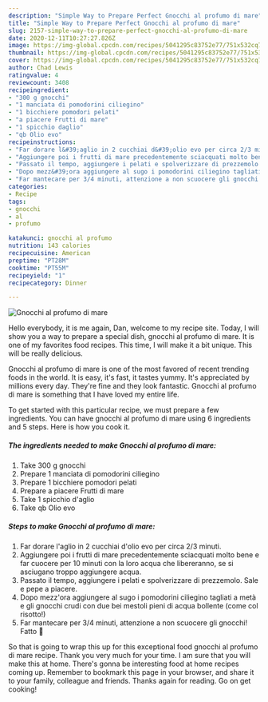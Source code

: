 ```yaml
---
description: "Simple Way to Prepare Perfect Gnocchi al profumo di mare"
title: "Simple Way to Prepare Perfect Gnocchi al profumo di mare"
slug: 2157-simple-way-to-prepare-perfect-gnocchi-al-profumo-di-mare
date: 2020-12-11T10:27:27.826Z
image: https://img-global.cpcdn.com/recipes/5041295c83752e77/751x532cq70/gnocchi-al-profumo-di-mare-recipe-main-photo.jpg
thumbnail: https://img-global.cpcdn.com/recipes/5041295c83752e77/751x532cq70/gnocchi-al-profumo-di-mare-recipe-main-photo.jpg
cover: https://img-global.cpcdn.com/recipes/5041295c83752e77/751x532cq70/gnocchi-al-profumo-di-mare-recipe-main-photo.jpg
author: Chad Lewis
ratingvalue: 4
reviewcount: 3408
recipeingredient:
- "300 g gnocchi"
- "1 manciata di pomodorini ciliegino"
- "1 bicchiere pomodori pelati"
- "a piacere Frutti di mare"
- "1 spicchio daglio"
- "qb Olio evo"
recipeinstructions:
- "Far dorare l&#39;aglio in 2 cucchiai d&#39;olio evo per circa 2/3 minuti."
- "Aggiungere poi i frutti di mare precedentemente sciacquati molto bene e far cuocere per 10 minuti con la loro acqua che libereranno, se si asciugano troppo aggiungere acqua."
- "Passato il tempo, aggiungere i pelati e spolverizzare di prezzemolo. Sale e pepe a piacere."
- "Dopo mezz&#39;ora aggiungere al sugo i pomodorini ciliegino tagliati a metà e gli gnocchi crudi con due bei mestoli pieni di acqua bollente (come col risotto!)"
- "Far mantecare per 3/4 minuti, attenzione a non scuocere gli gnocchi! Fatto 🥰"
categories:
- Recipe
tags:
- gnocchi
- al
- profumo

katakunci: gnocchi al profumo 
nutrition: 143 calories
recipecuisine: American
preptime: "PT28M"
cooktime: "PT55M"
recipeyield: "1"
recipecategory: Dinner

---
```



![Gnocchi al profumo di mare](https://img-global.cpcdn.com/recipes/5041295c83752e77/751x532cq70/gnocchi-al-profumo-di-mare-recipe-main-photo.jpg)

Hello everybody, it is me again, Dan, welcome to my recipe site. Today, I will show you a way to prepare a special dish, gnocchi al profumo di mare. It is one of my favorites food recipes. This time, I will make it a bit unique. This will be really delicious.

Gnocchi al profumo di mare is one of the most favored of recent trending foods in the world. It is easy, it's fast, it tastes yummy. It's appreciated by millions every day. They're fine and they look fantastic. Gnocchi al profumo di mare is something that I have loved my entire life.




To get started with this particular recipe, we must prepare a few ingredients. You can have gnocchi al profumo di mare using 6 ingredients and 5 steps. Here is how you cook it.

<!--inarticleads1-->

##### The ingredients needed to make Gnocchi al profumo di mare:

1. Take 300 g gnocchi
1. Prepare 1 manciata di pomodorini ciliegino
1. Prepare 1 bicchiere pomodori pelati
1. Prepare a piacere Frutti di mare
1. Take 1 spicchio d&#39;aglio
1. Take qb Olio evo




<!--inarticleads2-->

##### Steps to make Gnocchi al profumo di mare:

1. Far dorare l&#39;aglio in 2 cucchiai d&#39;olio evo per circa 2/3 minuti.
1. Aggiungere poi i frutti di mare precedentemente sciacquati molto bene e far cuocere per 10 minuti con la loro acqua che libereranno, se si asciugano troppo aggiungere acqua.
1. Passato il tempo, aggiungere i pelati e spolverizzare di prezzemolo. Sale e pepe a piacere.
1. Dopo mezz&#39;ora aggiungere al sugo i pomodorini ciliegino tagliati a metà e gli gnocchi crudi con due bei mestoli pieni di acqua bollente (come col risotto!)
1. Far mantecare per 3/4 minuti, attenzione a non scuocere gli gnocchi! Fatto 🥰




So that is going to wrap this up for this exceptional food gnocchi al profumo di mare recipe. Thank you very much for your time. I am sure that you will make this at home. There's gonna be interesting food at home recipes coming up. Remember to bookmark this page in your browser, and share it to your family, colleague and friends. Thanks again for reading. Go on get cooking!
